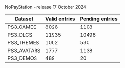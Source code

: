 NoPayStation - release 17 October 2024

|  Dataset  |Valid entries|Pending entries|
|-----------|-------------|---------------|
| PS3_GAMES |     8026    |      1108     |
|  PS3_DLCS |    11935    |     10496     |
| PS3_THEMES|     1002    |      530      |
|PS3_AVATARS|     1777    |      1138     |
| PS3_DEMOS |     489     |       20      |